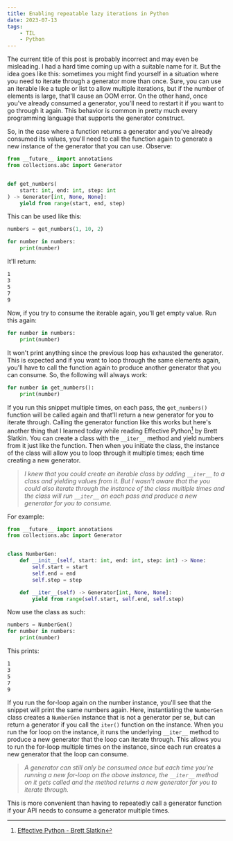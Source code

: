 ```yaml
---
title: Enabling repeatable lazy iterations in Python
date: 2023-07-13
tags:
    - TIL
    - Python
---
```


The current title of this post is probably incorrect and may even be misleading. I had a
hard time coming up with a suitable name for it. But the idea goes like this: sometimes you
might find yourself in a situation where you need to iterate through a generator more than
once. Sure, you can use an iterable like a tuple or list to allow multiple iterations, but
if the number of elements is large, that'll cause an OOM error. On the other hand, once
you've already consumed a generator, you'll need to restart it if you want to go through it
again. This behavior is common in pretty much every programming language that supports the
generator construct.

So, in the case where a function returns a generator and you've already consumed its values,
you'll need to call the function again to generate a new instance of the generator that you
can use. Observe:

```python
from __future__ import annotations
from collections.abc import Generator


def get_numbers(
    start: int, end: int, step: int
) -> Generator[int, None, None]:
    yield from range(start, end, step)
```

This can be used like this:

```python
numbers = get_numbers(1, 10, 2)

for number in numbers:
    print(number)
```

It'll return:

```txt
1
3
5
7
9
```

Now, if you try to consume the iterable again, you'll get empty value. Run this again:

```python
for number in numbers:
    print(number)
```

It won't print anything since the previous loop has exhausted the generator. This is
expected and if you want to loop through the same elements again, you'll have to call the
function again to produce another generator that you can consume. So, the following will
always work:

```python
for number in get_numbers():
    print(number)
```

If you run this snippet multiple times, on each pass, the `get_numbers()` function will be
called again and that'll return a new generator for you to iterate through. Calling the
generator function like this works but here's another thing that I learned today while
reading Effective Python[^1] by Brett Slatkin. You can create a class with the `__iter__`
method and yield numbers from it just like the function. Then when you initiate the class,
the instance of the class will allow you to loop through it multiple times; each time
creating a new generator.

> *I knew that you could create an iterable class by adding `__iter__` to a class and
> yielding values from it. But I wasn't aware that the you could also iterate through the
> instance of the class multiple times and the class will run `__iter__` on each pass
> and produce a new generator for you to consume.*

For example:

```python
from __future__ import annotations
from collections.abc import Generator


class NumberGen:
    def __init__(self, start: int, end: int, step: int) -> None:
        self.start = start
        self.end = end
        self.step = step

    def __iter__(self) -> Generator[int, None, None]:
        yield from range(self.start, self.end, self.step)
```

Now use the class as such:

```python
numbers = NumberGen()
for number in numbers:
    print(number)
```

This prints:

```txt
1
3
5
7
9
```

If you run the for-loop again on the number instance, you'll see that the snippet will print
the same numbers again. Here, instantiating the `NumberGen` class creates a `NumberGen`
instance that is not a generator per se, but can return a generator if you call the `iter()`
function on the instance. When you run the for loop on the instance, it runs the underlying
`__iter__` method to produce a new generator that the loop can iterate through. This allows
you to run the for-loop multiple times on the instance, since each run creates a new
generator that the loop can consume.

> *A generator can still only be consumed once but each time you're running a new for-loop
> on the above instance, the `__iter__` method on it gets called and the method returns a
> new generator for you to iterate through.*

This is more convenient than having to repeatedly call a generator function if your API
needs to consume a generator multiple times.

[^1]: [Effective Python - Brett Slatkin](https://effectivepython.com/)
